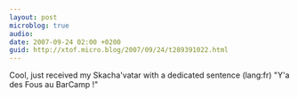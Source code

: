 ```yaml
---
layout: post
microblog: true
audio: 
date: 2007-09-24 02:00 +0200
guid: http://xtof.micro.blog/2007/09/24/t289391022.html
---
```

Cool, just received my Skacha'vatar with a dedicated sentence (lang:fr) "Y'a des Fous au BarCamp !"
